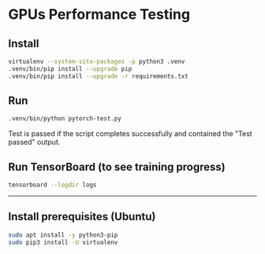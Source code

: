 # GPUs Performance Testing

## Install

```bash
virtualenv --system-site-packages -p python3 .venv
.venv/bin/pip install --upgrade pip
.venv/bin/pip install --upgrade -r requirements.txt
```

## Run

```bash
.venv/bin/python pytorch-test.py
```

Test is passed if the script completes successfully and contained the "Test passed" output.

## Run TensorBoard (to see training progress)

```bash
tensorboard --logdir logs
```

---

## Install prerequisites (Ubuntu)

```bash
sudo apt install -y python3-pip
sudo pip3 install -U virtualenv
```
